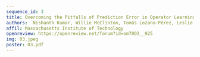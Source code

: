 ```yaml
---
sequence_id: 3
title: Overcoming the Pitfalls of Prediction Error in Operator Learning for Bilevel Planning
authors:  Nishanth Kumar, Willie McClinton, Tomás Lozano-Pérez, Leslie Pack Kaelbling 
affil: Massachusetts Institute of Technology
openreview: https://openreview.net/forum?id=om70D3__925
img: 03.jpeg
poster: 03.pdf
---
```

